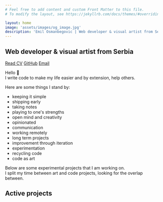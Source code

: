 ```yaml
---
# Feel free to add content and custom Front Matter to this file.
# To modify the layout, see https://jekyllrb.com/docs/themes/#overriding-theme-defaults

layout: home
image: 'assets/images/og_image.jpg'
description: 'Emil Osmanbegovic | Web developer & visual artist from Serbia'
---
```


## Web developer & visual artist from Serbia

[Read CV](/cv)
[GitHub](https://www.github.com/emilosman)
[Email](mailto:emilosmanbegovic@gmail.com)

Hello 👋  
I write code to make my life easier and by extension, help others.

Here are some things I stand by:
- keeping it simple
- shipping early
- taking notes
- playing to one's strengths
- open mind and creativity
- opinionated
- communication
- working remotely
- long term projects
- improvement through iteration
- experimentation
- recycling code
- code as art

Below are some experimental projects that I am working on.  
I split my time between art and code projects, looking for the overlap between.

## Active projects
